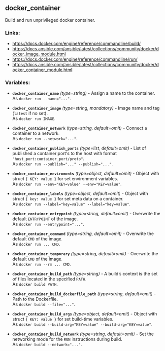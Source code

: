docker_container
---

Build and run unprivileged docker container.


### Links:
- <https://docs.docker.com/engine/reference/commandline/build/>
- <https://docs.ansible.com/ansible/latest/collections/community/docker/docker_image_module.html>
- <https://docs.docker.com/engine/reference/commandline/run/>
- <https://docs.ansible.com/ansible/latest/collections/community/docker/docker_container_module.html>


### Variables:
- **`docker_container_name`** *(type=string)* - Assign a name to the container.  
  As `docker run --name="..."`.
- **`docker_container_image`** *(type=string, mandatory)* - Image name and tag (`latest` if no set).  
  As `docker run IMAGE`.

- **`docker_container_network`** *(type=string, default=omit)* - Connect a container to a network.  
  As `docker run --network="..."`.
- **`docker_container_publish_ports`** *(type=list, default=omit)* - List of published a container port's to the host with format `"host_port:container_port/proto"`.  
  As `docker run --publish="..." --publish="..."`.

- **`docker_container_enviroments`** *(type=object, default=omit)* - Object with struct `{ KEY: value }` for set environment variables.  
  As `docker run --env="KEY=value" --env="KEY=value"`.

- **`docker_container_labels`** *(type=object, default=omit)* - Object with struct `{ key: value }` for set meta data on a container.  
  As `docker run --label="key=value" --label="key=value"`.

- **`docker_container_entrypoint`** *(type=string, default=omit)* - Overwrite the default `ENTRYPOINT` of the image.  
  As `docker run --entrypoint="..."`.
- **`docker_container_command`** *(type=string, default=omit)* - Overwrite the default `CMD` of the image.  
  As `docker run ... CMD`.

- **`docker_container_temporary`** *(type=string, default=omit)* - Overwrite the default `CMD` of the image.  
  As `docker run --rm ... CMD`.

- **`docker_container_build_path`** *(type=string)* - A build’s context is the set of files located in the specified `PATH`.  
  As `docker build PATH`.
- **`docker_container_build_dockerfile_path`** *(type=string, default=omit)* - Path to the Dockerfile.  
  As `docker build --file="..."`.
- **`docker_container_build_args`** *(type=object, default=omit)* - Object with struct `{ KEY: value }` for set build-time variables.  
  As `docker build --build-arg="KEY=value" --build-arg="KEY=value"`.
- **`docker_container_build_network`** *(type=string, default=omit)* - Set the networking mode for the `RUN` instructions during build.  
  As `docker build --network="..."`.
